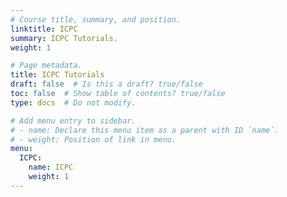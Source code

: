 ```yaml
---
# Course title, summary, and position.
linktitle: ICPC
summary: ICPC Tutorials.
weight: 1

# Page metadata.
title: ICPC Tutorials
draft: false  # Is this a draft? true/false
toc: false  # Show table of contents? true/false
type: docs  # Do not modify.

# Add menu entry to sidebar.
# - name: Declare this menu item as a parent with ID `name`.
# - weight: Position of link in menu.
menu:
  ICPC:
    name: ICPC
    weight: 1
---
```

